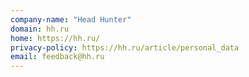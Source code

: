 ```yaml
---
company-name: "Head Hunter"
domain: hh.ru
home: https://hh.ru/
privacy-policy: https://hh.ru/article/personal_data
email: feedback@hh.ru
---
```




